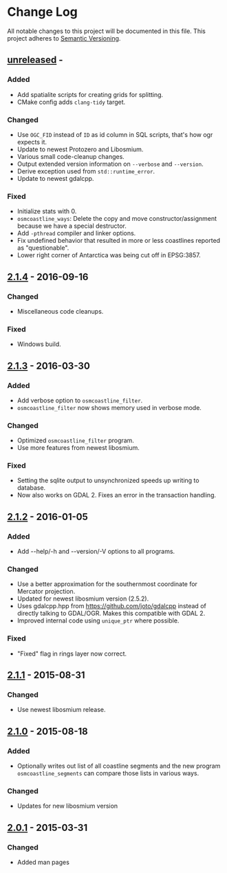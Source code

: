 
# Change Log

All notable changes to this project will be documented in this file.
This project adheres to [Semantic Versioning](https://semver.org/).

## [unreleased] -

### Added

- Add spatialite scripts for creating grids for splitting.
- CMake config adds `clang-tidy` target.

### Changed

- Use `OGC_FID` instead of `ID` as id column in SQL scripts, that's how ogr
  expects it.
- Update to newest Protozero and Libosmium.
- Various small code-cleanup changes.
- Output extended version information on `--verbose` and `--version`.
- Derive exception used from `std::runtime_error`.
- Update to newest gdalcpp.

### Fixed

- Initialize stats with 0.
- `osmcoastline_ways`: Delete the copy and move constructor/assignment because
  we have a special destructor.
- Add `-pthread` compiler and linker options.
- Fix undefined behavior that resulted in more or less coastlines reported
  as "questionable".
- Lower right corner of Antarctica was being cut off in EPSG:3857.


## [2.1.4] - 2016-09-16

### Changed

- Miscellaneous code cleanups.

### Fixed

- Windows build.


## [2.1.3] - 2016-03-30

### Added

- Add verbose option to `osmcoastline_filter`.
- `osmcoastline_filter` now shows memory used in verbose mode.

### Changed

- Optimized `osmcoastline_filter` program.
- Use more features from newest libosmium.

### Fixed

- Setting the sqlite output to unsynchronized speeds up writing to database.
- Now also works on GDAL 2. Fixes an error in the transaction handling.


## [2.1.2] - 2016-01-05

### Added

- Add --help/-h and --version/-V options to all programs.

### Changed

- Use a better approximation for the southernmost coordinate for Mercator
  projection.
- Updated for newest libosmium version (2.5.2).
- Uses gdalcpp.hpp from https://github.com/joto/gdalcpp instead of directly
  talking to GDAL/OGR. Makes this compatible with GDAL 2.
- Improved internal code using `unique_ptr` where possible.

### Fixed

- "Fixed" flag in rings layer now correct.


## [2.1.1] - 2015-08-31

### Changed

- Use newest libosmium release.


## [2.1.0] - 2015-08-18

### Added

- Optionally writes out list of all coastline segments and the new program
  `osmcoastline_segments` can compare those lists in various ways.

### Changed

- Updates for new libosmium version


## [2.0.1] - 2015-03-31

### Changed

- Added man pages


[unreleased]: https://github.com/osmcode/osmium-tool/compare/v2.1.4...HEAD
[2.1.4]: https://github.com/osmcode/osmium-tool/compare/v2.1.3...v2.1.4
[2.1.3]: https://github.com/osmcode/osmium-tool/compare/v2.1.2...v2.1.3
[2.1.2]: https://github.com/osmcode/osmium-tool/compare/v2.1.1...v2.1.2
[2.1.1]: https://github.com/osmcode/osmium-tool/compare/v2.1.0...v2.1.1
[2.1.0]: https://github.com/osmcode/osmium-tool/compare/v2.0.1...v2.1.0
[2.0.1]: https://github.com/osmcode/osmium-tool/compare/v2.0.0...v2.0.1

